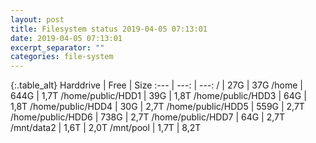 ```yaml
---
layout: post
title: Filesystem status 2019-04-05 07:13:01
date: 2019-04-05 07:13:01
excerpt_separator: ""
categories: file-system
---
```

{:.table_alt}
Harddrive | Free | Size
:--- | ---: | ---:
/ | 27G | 37G
/home | 644G | 1,7T
/home/public/HDD1 | 39G | 1,8T
/home/public/HDD3 | 64G | 1,8T
/home/public/HDD4 | 30G | 2,7T
/home/public/HDD5 | 559G | 2,7T
/home/public/HDD6 | 738G | 2,7T
/home/public/HDD7 | 64G | 2,7T
/mnt/data2 | 1,6T | 2,0T
/mnt/pool | 1,7T | 8,2T
